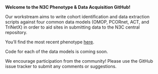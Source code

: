 <!----- Conversion time: 0.22 seconds.


Using this Markdown file:

1. Cut and paste this output into your source file.
2. See the notes and action items below regarding this conversion run.
3. Check the rendered output (headings, lists, code blocks, tables) for proper
   formatting and use a linkchecker before you publish this page.

Conversion notes:

* Docs to Markdown version 1.0β22
* Wed Apr 15 2020 11:57:38 GMT-0700 (PDT)
* Source doc: GitHub readme
----->


**Welcome to the N3C Phenotype & Data Acquisition GitHub!**

Our workstream aims to write cohort identification and data extraction scripts against four common data models (OMOP, PCORnet, ACT, and TriNetX) in order to aid sites in submitting data to the N3C central repository.

You’ll find the most recent phenotype [here](https://github.com/National-COVID-Cohort-Collaborative/Phenotype_Data_Acquisition/wiki/Latest-Phenotype).

Code for each of the data models is coming soon.

We encourage participation from the community! Please use the GitHub issue tracker to submit any comments or suggestions. 


<!-- Docs to Markdown version 1.0β22 -->
